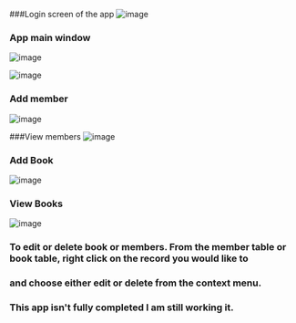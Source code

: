 
###Login screen of the app
![image](https://user-images.githubusercontent.com/29076661/38656222-b5259f3e-3dde-11e8-92db-4da8824a6805.png)

### App main window
![image](https://user-images.githubusercontent.com/29076661/38656248-e62d48f2-3dde-11e8-92f5-b5ef074980a8.png)


![image](https://user-images.githubusercontent.com/29076661/38655834-6c4085a6-3ddc-11e8-8df5-ebcd94200f8e.png)

### Add member

![image](https://user-images.githubusercontent.com/29076661/38655893-9b81ecd8-3ddc-11e8-9c9f-2f33655a5f0b.png)

###View members
![image](https://user-images.githubusercontent.com/29076661/38655925-c5677964-3ddc-11e8-9509-232f87d08dad.png)

### Add Book 
![image](https://user-images.githubusercontent.com/29076661/38655951-eeb340fa-3ddc-11e8-91b8-5f1f0710082e.png)

### View Books
![image](https://user-images.githubusercontent.com/29076661/38655971-13506d48-3ddd-11e8-9a15-2c4694ba2fcc.png)

### To edit or delete book or members. From the member table or book table, right click on the record you would like to 
### and choose either edit or delete from the context menu.

### This app isn't fully completed I am still working it.
